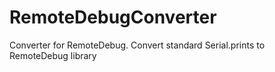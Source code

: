 # RemoteDebugConverter
Converter for RemoteDebug. Convert standard Serial.prints to RemoteDebug library
